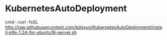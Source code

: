 # KubernetesAutoDeployment

cmd : curl -fsSL http://raw.githubusercontent.com/kdgyun/KubernetesAutoDeployment/install-k8s-1.24-for-ubuntu18-server.sh
